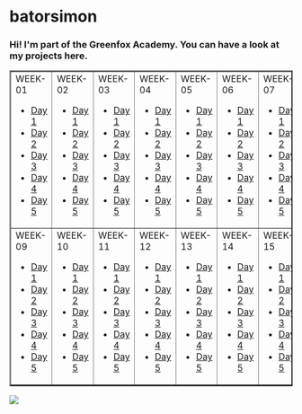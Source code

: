 # batorsimon


### Hi! I'm part of the Greenfox Academy. You can have a look at my projects here.

<table border="2" cellspacing="10"  align="center">
<tr>
<td>
WEEK-01

<ul>
<li><a href="https://github.com/greenfox-academy/batorsimon/tree/master/week-01/day-1">Day 1</a></li>
<li><a href="https://github.com/greenfox-academy/batorsimon/tree/master/week-01/day-2">Day 2</a></li>
<li><a href="https://github.com/greenfox-academy/batorsimon/tree/master/week-01/day-3">Day 3</a></li>
<li><a href="https://github.com/greenfox-academy/batorsimon/tree/master/week-01/day-4">Day 4</a></li>
<li><a href="https://github.com/greenfox-academy/batorsimon/tree/master/week-01/day-5">Day 5</a></li>
</ul>

</td>

<td>
WEEK-02

<ul>
<li><a href="https://github.com/greenfox-academy/batorsimon/tree/master/week-02/day1">Day 1</a></li>
<li><a href="https://github.com/greenfox-academy/batorsimon/tree/master/week-02/day2">Day 2</a></li>
<li><a href="https://github.com/greenfox-academy/batorsimon/tree/master/week-02/day3">Day 3</a></li>
<li><a href="https://github.com/greenfox-academy/batorsimon/tree/master/week-02/day4">Day 4</a></li>
<li><a href="https://github.com/greenfox-academy/batorsimon/tree/master/week-02/day5">Day 5</a></li>
</ul>

</td>

<td>
WEEK-03

<ul>
<li><a href="https://github.com/greenfox-academy/batorsimon/tree/master/week-03/day1">Day 1</a></li>
<li><a href="https://github.com/greenfox-academy/batorsimon/tree/master/week-03/day2">Day 2</a></li>
<li><a href="https://github.com/greenfox-academy/batorsimon/tree/master/week-03/day3">Day 3</a></li>
<li><a href="https://github.com/greenfox-academy/batorsimon/tree/master/week-03/day4">Day 4</a></li>
<li><a href="https://github.com/greenfox-academy/batorsimon/tree/master/week-03/day5">Day 5</a></li>
</ul>

</td>

<td>
WEEK-04

<ul>
<li><a href="https://github.com/greenfox-academy/batorsimon/tree/master/week-04/day1">Day 1</a></li>
<li><a href="https://github.com/greenfox-academy/batorsimon/tree/master/week-04/day2">Day 2</a></li>
<li><a href="https://github.com/greenfox-academy/batorsimon/tree/master/week-04/day3">Day 3</a></li>
<li><a href="https://github.com/greenfox-academy/batorsimon/tree/master/week-04/day4">Day 4</a></li>
<li><a href="https://github.com/greenfox-academy/batorsimon/tree/master/week-04/day5">Day 5</a></li>
</ul>

</td>

<td>
WEEK-05

<ul>
<li><a href="https://github.com/greenfox-academy/batorsimon/tree/master/week-05/day1">Day 1</a></li>
<li><a href="https://github.com/greenfox-academy/batorsimon/tree/master/week-05/day2">Day 2</a></li>
<li><a href="https://github.com/greenfox-academy/batorsimon/tree/master/week-05/day3">Day 3</a></li>
<li><a href="https://github.com/greenfox-academy/batorsimon/tree/master/week-05/day4">Day 4</a></li>
<li><a href="https://github.com/greenfox-academy/batorsimon/tree/master/week-05/day5">Day 5</a></li>
</ul>

</td>

<td>
WEEK-06

<ul>
<li><a href="https://github.com/greenfox-academy/batorsimon/tree/master/week-06/day1">Day 1</a></li>
<li><a href="https://github.com/greenfox-academy/batorsimon/tree/master/week-06/day2">Day 2</a></li>
<li><a href="https://github.com/greenfox-academy/batorsimon/tree/master/week-06/day3">Day 3</a></li>
<li><a href="https://github.com/greenfox-academy/batorsimon/tree/master/week-06/day4">Day 4</a></li>
<li><a href="https://github.com/greenfox-academy/batorsimon/tree/master/week-06/day5">Day 5</a></li>
</ul>

</td>

<td>
WEEK-07

<ul>
<li><a href="https://github.com/greenfox-academy/batorsimon/tree/master/week-07/day1">Day 1</a></li>
<li><a href="https://github.com/greenfox-academy/batorsimon/tree/master/week-07/day2">Day 2</a></li>
<li><a href="https://github.com/greenfox-academy/batorsimon/tree/master/week-07/day3">Day 3</a></li>
<li><a href="https://github.com/greenfox-academy/batorsimon/tree/master/week-07/day4">Day 4</a></li>
<li><a href="https://github.com/greenfox-academy/batorsimon/tree/master/week-07/day5">Day 5</a></li>
</ul>

</td>

<td>
WEEK-08

<ul>
<li><a href="https://github.com/greenfox-academy/batorsimon/tree/master/week-08/day1">Day 1</a></li>
<li><a href="https://github.com/greenfox-academy/batorsimon/tree/master/week-08/day2">Day 2</a></li>
<li><a href="https://github.com/greenfox-academy/batorsimon/tree/master/week-08/day3">Day 3</a></li>
<li><a href="https://github.com/greenfox-academy/batorsimon/tree/master/week-08/day4">Day 4</a></li>
<li><a href="https://github.com/greenfox-academy/batorsimon/tree/master/week-08/day5">Day 5</a></li>
</ul>

</td>

</tr>

<tr>
<td>
WEEK-09

<ul>
<li><a href="https://github.com/greenfox-academy/batorsimon/tree/master/week-09/day-1">Day 1</a></li>
<li><a href="https://github.com/greenfox-academy/batorsimon/tree/master/week-09/day-2">Day 2</a></li>
<li><a href="https://github.com/greenfox-academy/batorsimon/tree/master/week-09/day-3">Day 3</a></li>
<li><a href="https://github.com/greenfox-academy/batorsimon/tree/master/week-09/day-4">Day 4</a></li>
<li><a href="https://github.com/greenfox-academy/batorsimon/tree/master/week-09/day-5">Day 5</a></li>
</ul>

</td>

<td>
WEEK-10

<ul>
<li><a href="https://github.com/greenfox-academy/batorsimon/tree/master/week-10/day1">Day 1</a></li>
<li><a href="https://github.com/greenfox-academy/batorsimon/tree/master/week-10/day2">Day 2</a></li>
<li><a href="https://github.com/greenfox-academy/batorsimon/tree/master/week-10/day3">Day 3</a></li>
<li><a href="https://github.com/greenfox-academy/batorsimon/tree/master/week-10/day4">Day 4</a></li>
<li><a href="https://github.com/greenfox-academy/batorsimon/tree/master/week-10/day5">Day 5</a></li>
</ul>

</td>

<td>
WEEK-11

<ul>
<li><a href="https://github.com/greenfox-academy/batorsimon/tree/master/week-11/day1">Day 1</a></li>
<li><a href="https://github.com/greenfox-academy/batorsimon/tree/master/week-11/day2">Day 2</a></li>
<li><a href="https://github.com/greenfox-academy/batorsimon/tree/master/week-11/day3">Day 3</a></li>
<li><a href="https://github.com/greenfox-academy/batorsimon/tree/master/week-11/day4">Day 4</a></li>
<li><a href="https://github.com/greenfox-academy/batorsimon/tree/master/week-11/day5">Day 5</a></li>
</ul>

</td>

<td>
WEEK-12

<ul>
<li><a href="https://github.com/greenfox-academy/batorsimon/tree/master/week-12/day1">Day 1</a></li>
<li><a href="https://github.com/greenfox-academy/batorsimon/tree/master/week-12/day2">Day 2</a></li>
<li><a href="https://github.com/greenfox-academy/batorsimon/tree/master/week-12/day3">Day 3</a></li>
<li><a href="https://github.com/greenfox-academy/batorsimon/tree/master/week-12/day4">Day 4</a></li>
<li><a href="https://github.com/greenfox-academy/batorsimon/tree/master/week-12/day5">Day 5</a></li>
</ul>

</td>

<td>
WEEK-13

<ul>
<li><a href="https://github.com/greenfox-academy/batorsimon/tree/master/week-13/day1">Day 1</a></li>
<li><a href="https://github.com/greenfox-academy/batorsimon/tree/master/week-13/day2">Day 2</a></li>
<li><a href="https://github.com/greenfox-academy/batorsimon/tree/master/week-13/day3">Day 3</a></li>
<li><a href="https://github.com/greenfox-academy/batorsimon/tree/master/week-13/day4">Day 4</a></li>
<li><a href="https://github.com/greenfox-academy/batorsimon/tree/master/week-13/day5">Day 5</a></li>
</ul>

</td>

<td>
WEEK-14

<ul>
<li><a href="https://github.com/greenfox-academy/batorsimon/tree/master/week-14/day1">Day 1</a></li>
<li><a href="https://github.com/greenfox-academy/batorsimon/tree/master/week-14/day2">Day 2</a></li>
<li><a href="https://github.com/greenfox-academy/batorsimon/tree/master/week-14/day3">Day 3</a></li>
<li><a href="https://github.com/greenfox-academy/batorsimon/tree/master/week-14/day4">Day 4</a></li>
<li><a href="https://github.com/greenfox-academy/batorsimon/tree/master/week-14/day5">Day 5</a></li>
</ul>

</td>

<td>
WEEK-15

<ul>
<li><a href="https://github.com/greenfox-academy/batorsimon/tree/master/week-15/day1">Day 1</a></li>
<li><a href="https://github.com/greenfox-academy/batorsimon/tree/master/week-15/day2">Day 2</a></li>
<li><a href="https://github.com/greenfox-academy/batorsimon/tree/master/week-15/day3">Day 3</a></li>
<li><a href="https://github.com/greenfox-academy/batorsimon/tree/master/week-15/day4">Day 4</a></li>
<li><a href="https://github.com/greenfox-academy/batorsimon/tree/master/week-15/day5">Day 5</a></li>
</ul>

</td>

<td>
WEEK-16

<ul>
<li><a href="https://github.com/greenfox-academy/batorsimon/tree/master/week-16/day1">Day 1</a></li>
<li><a href="https://github.com/greenfox-academy/batorsimon/tree/master/week-16/day2">Day 2</a></li>
<li><a href="https://github.com/greenfox-academy/batorsimon/tree/master/week-16/day3">Day 3</a></li>
<li><a href="https://github.com/greenfox-academy/batorsimon/tree/master/week-16/day4">Day 4</a></li>
<li><a href="https://github.com/greenfox-academy/batorsimon/tree/master/week-16/day5">Day 5</a></li>
</ul>

</td>

</tr>

</table>

![](https://github.com/greenfox-academy/batorsimon/blob/master/batorsimon/icons3.jpg)

